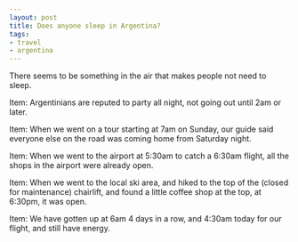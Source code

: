 ```yaml
---
layout: post
title: Does anyone sleep in Argentina?
tags:
- travel
- argentina
---
```

There seems to be something in the air that makes people not need to sleep.

Item: Argentinians are reputed to party all night, not going out until 2am or
later.

Item: When we went on a tour starting at 7am on Sunday, our guide said
everyone else on the road was coming home from Saturday night.

Item: When we went to the airport at 5:30am to catch a 6:30am flight, all the
shops in the airport were already open.

Item: When we went to the local ski area, and hiked to the top of the (closed
for maintenance) chairlift, and found a little coffee shop at the top, at
6:30pm, it was open.

Item: We have gotten up at 6am 4 days in a row, and 4:30am today for our
flight, and still have energy.

